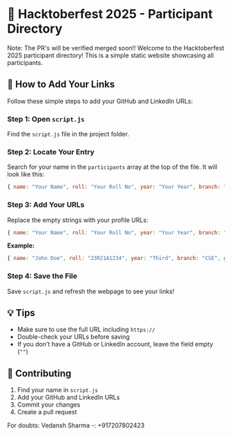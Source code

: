 # 🎃 Hacktoberfest 2025 - Participant Directory

Note: The PR's will be verified merged soon!!
Welcome to the Hacktoberfest 2025 participant directory! This is a simple static website showcasing all participants.

## 🚀 How to Add Your Links

Follow these simple steps to add your GitHub and LinkedIn URLs:

### Step 1: Open `script.js`
Find the `script.js` file in the project folder.

### Step 2: Locate Your Entry
Search for your name in the `participants` array at the top of the file. It will look like this:

```javascript
{ name: "Your Name", roll: "Your Roll No", year: "Your Year", branch: "Your Branch", github: "", linkedin: "" },
```

### Step 3: Add Your URLs
Replace the empty strings with your profile URLs:

```javascript
{ name: "Your Name", roll: "Your Roll No", year: "Your Year", branch: "Your Branch", github: "https://github.com/yourusername", linkedin: "https://linkedin.com/in/yourprofile" },
```

**Example:**
```javascript
{ name: "John Doe", roll: "23R21A1234", year: "Third", branch: "CSE", github: "https://github.com/johndoe", linkedin: "https://linkedin.com/in/johndoe" },
```

### Step 4: Save the File
Save `script.js` and refresh the webpage to see your links!

## 💡 Tips

- Make sure to use the full URL including `https://`
- Double-check your URLs before saving
- If you don't have a GitHub or LinkedIn account, leave the field empty (`""`)

## 🤝 Contributing

1. Find your name in `script.js`
2. Add your GitHub and LinkedIn URLs
3. Commit your changes
4. Create a pull request

For doubts: Vedansh Sharma -: +917207802423
